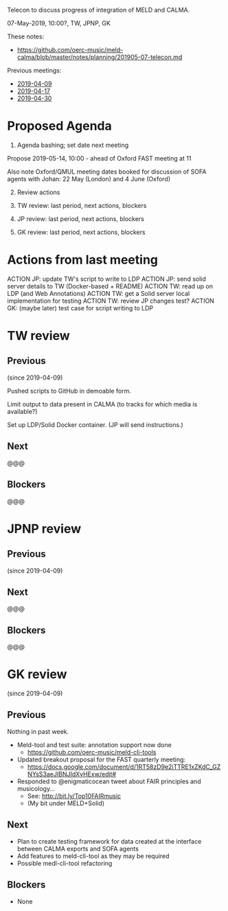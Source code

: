 Telecon to discuss progress of integration of MELD and CALMA.

07-May-2019, 10:00?, TW, JPNP, GK

These notes:
- https://github.com/oerc-music/meld-calma/blob/master/notes/planning/201905-07-telecon.md

Previous meetings:
- [2019-04-09](https://github.com/oerc-music/meld-calma/blob/master/notes/planning/20190409-telecon.md)
- [2019-04-17](https://github.com/oerc-music/meld-calma/blob/master/notes/planning/20190417-telecon.md)
- [2019-04-30](https://github.com/oerc-music/meld-calma/blob/master/notes/planning/20190430-FAST-meeting.md)


# Proposed Agenda

1. Agenda bashing; set date next meeting

Propose 2019-05-14, 10:00 - ahead of Oxford FAST meeting at 11

Also note Oxford/QMUL meeting dates booked for discussion of SOFA agents with Johan:
22 May (London) and 4 June (Oxford)

2. Review actions

3. TW review: last period, next actions, blockers

4. JP review: last period, next actions, blockers

5. GK review: last period, next actions, blockers


# Actions from last meeting

ACTION JP: update TW's script to write to LDP
ACTION JP: send solid server details to TW (Docker-based + README)
ACTION TW: read up on LDP (and Web Annotations)
ACTION TW: get a Solid server local implementation for testing
ACTION TW: review JP changes test?
ACTION GK: (maybe later) test case for script writing to LDP


# TW review

## Previous

(since 2019-04-09)

Pushed scripts to GitHub in demoable form.

Limit output to data present in CALMA (to tracks for which media is available?)

Set up LDP/Solid Docker container.  (JP will send instructions.)

<!-- next from last meeting
Script to push annotations into the container.

With main goal of gaining familiarity with getting annotations into an LDP container.
-->

## Next

@@@

## Blockers

@@@


# JPNP review

## Previous

(since 2019-04-09)

<!-- previously...
Mostly tidying up dockerization of Solid + documentation.

Some tidying up SOFA front-end.
-->

<!-- next from last meeting
Send Docker LDP (Solid) container + details to TW?

Try out Thomas's scripts when pushed to GitHub.

Start thinking about generating repeatable FRBR musical work URIs from artist+title data provided by TW.
-->

## Next

@@@

## Blockers

@@@


# GK review

(since 2019-04-09)

## Previous

Nothing in past week.

- Meld-tool and test suite: annotation support now done
    - https://github.com/oerc-music/meld-cli-tools
- Updated breakout proposal for the FAST quarterly meeting:
    - https://docs.google.com/document/d/1RT58zD9e2iTTRE1xZKdC_GZNYsS3aeJIBNJIdXyHExw/edit#
- Responded to @enigmaticocean tweet about FAIR principles and musicology…
    - See: http://bit.ly/Top10FAIRmusic
    - (My bit under MELD+Solid)

## Next

- Plan to create testing framework for data created at the interface between CALMA exports and SOFA agents
- Add features to meld-cli-tool as they may be required
- Possible medl-cli-tool refactoring

## Blockers

- None

